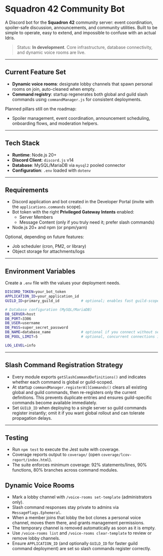# Squadron 42 Community Bot

A Discord bot for the **Squadron 42** community server: event coordination, spoiler-safe discussion, announcements, and community utilities. Built to be simple to operate, easy to extend, and impossible to confuse with an actual Idris.

> Status: **In development**. Core infrastructure, database connectivity, and dynamic voice rooms are live.

---

## Current Feature Set

- **Dynamic voice rooms**: designate lobby channels that spawn personal rooms on join, auto-cleaned when empty.
- **Command registry**: startup regenerates both global and guild slash commands using `commandManager.js` for consistent deployments.

Planned pillars still on the roadmap:
- Spoiler management, event coordination, announcement scheduling, onboarding flows, and moderation helpers.

---

## Tech Stack

- **Runtime**: Node.js 20+
- **Discord Client**: `discord.js` v14
- **Database**: MySQL/MariaDB via `mysql2` pooled connector
- **Configuration**: `.env` loaded with `dotenv`

---

## Requirements

- Discord application and bot created in the Developer Portal (invite with the `applications.commands` scope).
- Bot token with the right **Privileged Gateway Intents** enabled:
  - Server Members
  - Message Content (only if you truly need it; prefer slash commands)
- Node.js 20+ and npm (or pnpm/yarn)

Optional, depending on future features:
- Job scheduler (cron, PM2, or library)
- Object storage for attachments/logs

---

## Environment Variables

Create a `.env` file with the values your deployment needs.

```bash
DISCORD_TOKEN=your_bot_token
APPLICATION_ID=your_application_id
GUILD_ID=primary_guild_id          # optional; enables fast guild-scoped command updates

# Database configuration (MySQL/MariaDB)
DB_SERVER=host
DB_PORT=3306
DB_USER=username
DB_PASS=super_secret_password
DB_NAME=database_name              # optional if you connect without selecting a schema
DB_POOL_LIMIT=5                    # optional, concurrent connections in the pool

LOG_LEVEL=info
```

---

## Slash Command Registration Strategy

- Every module exports `getSlashCommandDefinitions()` and indicates whether each command is global or guild-scoped.
- At startup `commandManager.registerAllCommands()` clears all existing global and guild commands, then re-registers only the current definitions. This prevents duplicate entries and ensures guild-specific commands become available immediately.
- Set `GUILD_ID` when deploying to a single server so guild commands register instantly; omit it if you want global rollout and can tolerate propagation delays.

---


## Testing

- Run `npm test` to execute the Jest suite with coverage.
- Coverage reports output to `coverage/` (open `coverage/lcov-report/index.html`).
- The suite enforces minimum coverage: 92% statements/lines, 90% functions, 80% branches across command modules.

## Dynamic Voice Rooms

- Mark a lobby channel with `/voice-rooms set-template` (administrators only).
- Slash command responses stay private to admins via `MessageFlags.Ephemeral`.
- When a member joins that lobby the bot clones a personal voice channel, moves them there, and grants management permissions.
- The temporary channel is removed automatically as soon as it is empty.
- Use `/voice-rooms list` and `/voice-rooms clear-template` to review or remove lobby channels.
- Ensure `APPLICATION_ID` (and optionally `GUILD_ID` for faster guild command deployment) are set so slash commands register correctly.
